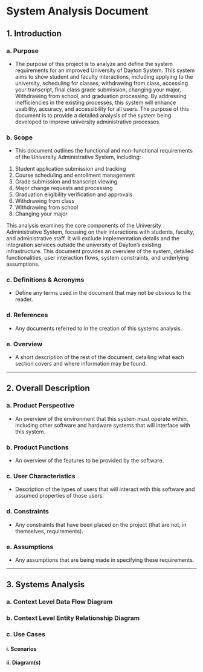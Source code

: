 # System Analysis Document

## 1. Introduction

### a. Purpose
- The purpose of this project is to analyze and define the system requirements for an improved University of Dayton System. This system aims to show student and faculty interactions, including applying to the university, scheduling for classes, withdrawing from class, accessing your transcript, final class grade submission, changing your major, Withdrawing from school, and graduation processing. By addressing inefficiencies in the existing processes, this system will enhance usability, accuracy, and accessibility for all users. The purpose of this document is to provide a detailed analysis of the system being developed to improve university administrative processes. 

### b. Scope
- This document outlines the functional and non-functional requirements of the University Administrative System, including:
  
1. Student application submission and tracking
2. Course scheduling and enrollment management
3. Grade submission and transcript viewing
4. Major change requests and processing
5. Graduation eligibility verification and approvals 
6. Withdrawing from class
7. Withdrawing from school
8. Changing your major 

This analysis examines the core components of the University Administrative System, focusing on their interactions with students, faculty, and administrative staff. It will exclude implementation details and the integration services outside the university of Dayton’s existing infrastructure. This document provides an overview of the system, detailed functionalities, user interaction flows, system constraints, and underlying assumptions.


### c. Definitions & Acronyms
- Define any terms used in the document that may not be obvious to the reader.

### d. References
- Any documents referred to in the creation of this systems analysis.

### e. Overview
- A short description of the rest of the document, detailing what each section covers and where information may be found.

---

## 2. Overall Description

### a. Product Perspective
- An overview of the environment that this system must operate within, including other software and hardware systems that will interface with this system.

### b. Product Functions
- An overview of the features to be provided by the software.

### c. User Characteristics
- Description of the types of users that will interact with this software and assumed properties of those users.

### d. Constraints
- Any constraints that have been placed on the project (that are not, in themselves, requirements).

### e. Assumptions
- Any assumptions that are being made in specifying these requirements.

---

## 3. Systems Analysis

### a. Context Level Data Flow Diagram

### b. Context Level Entity Relationship Diagram

### c. Use Cases
#### i. Scenarios
#### ii. Diagram(s)
